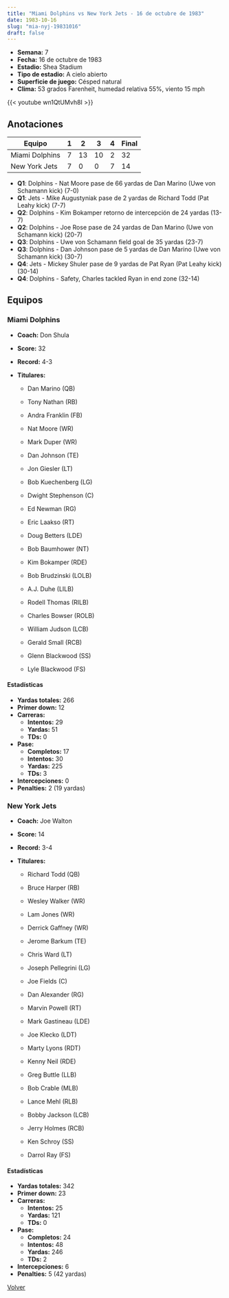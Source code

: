 ```yaml
---
title: "Miami Dolphins vs New York Jets - 16 de octubre de 1983"
date: 1983-10-16
slug: "mia-nyj-19831016"
draft: false
---
```


- **Semana:** 7
- **Fecha:** 16 de octubre de 1983
- **Estadio:** Shea Stadium
- **Tipo de estadio:** A cielo abierto
- **Superficie de juego:** Césped natural
- **Clima:** 53 grados Farenheit, humedad relativa 55%, viento 15 mph


{{< youtube wn1QtUMvh8I >}}


## Anotaciones
| Equipo | 1 | 2 | 3 | 4 | Final |
|--------|---|---|---|---|-------|
| Miami Dolphins  | 7 | 13 | 10 | 2  | 32 |
| New York Jets  | 7 | 0 | 0 | 7  | 14 |
- **Q1**: Dolphins - Nat Moore pase de 66 yardas de Dan Marino (Uwe von Schamann kick) (7-0)
- **Q1**: Jets - Mike Augustyniak pase de 2 yardas de Richard Todd (Pat Leahy kick) (7-7)
- **Q2**: Dolphins - Kim Bokamper retorno de intercepción de 24 yardas (13-7)
- **Q2**: Dolphins - Joe Rose pase de 24 yardas de Dan Marino (Uwe von Schamann kick) (20-7)
- **Q3**: Dolphins - Uwe von Schamann field goal de 35 yardas (23-7)
- **Q3**: Dolphins - Dan Johnson pase de 5 yardas de Dan Marino (Uwe von Schamann kick) (30-7)
- **Q4**: Jets - Mickey Shuler pase de 9 yardas de Pat Ryan (Pat Leahy kick) (30-14)
- **Q4**: Dolphins - Safety, Charles tackled Ryan in end zone (32-14)


## Equipos


### Miami Dolphins
* **Coach:** Don Shula
* **Score:** 32
* **Record:** 4-3
* **Titulares:** 

  * Dan Marino (QB) 

  * Tony Nathan (RB) 

  * Andra Franklin (FB) 

  * Nat Moore (WR) 

  * Mark Duper (WR) 

  * Dan Johnson (TE) 

  * Jon Giesler (LT) 

  * Bob Kuechenberg (LG) 

  * Dwight Stephenson (C) 

  * Ed Newman (RG) 

  * Eric Laakso (RT) 

  * Doug Betters (LDE) 

  * Bob Baumhower (NT) 

  * Kim Bokamper (RDE) 

  * Bob Brudzinski (LOLB) 

  * A.J. Duhe (LILB) 

  * Rodell Thomas (RILB) 

  * Charles Bowser (ROLB) 

  * William Judson (LCB) 

  * Gerald Small (RCB) 

  * Glenn Blackwood (SS) 

  * Lyle Blackwood (FS) 

#### Estadísticas
* **Yardas totales:** 266
* **Primer down:** 12
* **Carreras:**
  * **Intentos:** 29
  * **Yardas:** 51
  * **TDs:** 0
* **Pase:**
  * **Completos:** 17
  * **Intentos:** 30
  * **Yardas:** 225
  * **TDs:** 3
* **Intercepciones:** 0
* **Penalties:** 2 (19 yardas)

### New York Jets
* **Coach:** Joe Walton
* **Score:** 14
* **Record:** 3-4
* **Titulares:** 

  * Richard Todd (QB) 

  * Bruce Harper (RB) 

  * Wesley Walker (WR) 

  * Lam Jones (WR) 

  * Derrick Gaffney (WR) 

  * Jerome Barkum (TE) 

  * Chris Ward (LT) 

  * Joseph Pellegrini (LG) 

  * Joe Fields (C) 

  * Dan Alexander (RG) 

  * Marvin Powell (RT) 

  * Mark Gastineau (LDE) 

  * Joe Klecko (LDT) 

  * Marty Lyons (RDT) 

  * Kenny Neil (RDE) 

  * Greg Buttle (LLB) 

  * Bob Crable (MLB) 

  * Lance Mehl (RLB) 

  * Bobby Jackson (LCB) 

  * Jerry Holmes (RCB) 

  * Ken Schroy (SS) 

  * Darrol Ray (FS) 

#### Estadísticas
* **Yardas totales:** 342
* **Primer down:** 23
* **Carreras:**
  * **Intentos:** 25
  * **Yardas:** 121
  * **TDs:** 0
* **Pase:**
  * **Completos:** 24
  * **Intentos:** 48
  * **Yardas:** 246
  * **TDs:** 2
* **Intercepciones:** 6
* **Penalties:** 5 (42 yardas)


[Volver](/historia/1983)
